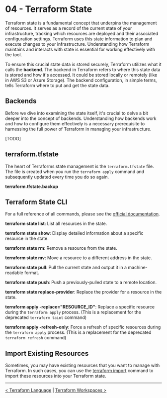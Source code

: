 # 04 - Terraform State

Terraform state is a fundamental concept that underpins the management of resources. It serves as a record of the current state of your infrastructure, tracking which resources are deployed and their associated configuration settings. Terraform uses this state information to plan and execute changes to your infrastructure. Understanding how Terraform maintains and interacts with state is essential for working effectively with the tool.

To ensure this crucial state data is stored securely, Terraform utilizes what it calls the **backend**. The backend in Terraform refers to where this state data is stored and how it's accessed. It could be stored locally or remotely (like in AWS S3 or Azure Storage). The backend configuration, in simple terms, tells Terraform where to put and get the state data.

## Backends

Before we dive into examining the state itself, it's crucial to delve a bit deeper into the concept of backends. Understanding how backends work and how to configure them effectively is a necessary prerequisite to harnessing the full power of Terraform in managing your infrastructure.

[TODO]

## terraform.tfstate

The heart of Terraforms state management is the `terraform.tfstate` file. The file is created when you run the `terraform apply` command and subsequently updated every time you do so again.

**terraform.tfstate.backup**

## Terraform State CLI

For a full reference of all commands, please see the [official documentation](https://developer.hashicorp.com/terraform/cli/commands/state).

**terraform state list**: List all resources in the state.

**terraform state show**: Display detailed information about a specific resource in the state.

**terraform state rm**: Remove a resource from the state.

**terraform state mv**: Move a resource to a different address in the state.

**terraform state pull**: Pull the current state and output it in a machine-readable format.

**terraform state push**: Push a previously-pulled state to a remote location.

**terraform state replace-provider**: Replace the provider for a resource in the state.

**terraform apply -replace="RESOURCE_ID"**: Replace a specific resource during the `terraform apply` process. (This is a replacement for the deprecated `terraform taint` command)

**terraform apply -refresh-only**: Force a refresh of specific resources during the `terraform apply` process. (This is a replacement for the deprecated `terraform refresh` command)

## Import Existing Resources

Sometimes, you may have existing resources that you want to manage with Terraform. In such cases, you can use the [terraform import](https://developer.hashicorp.com/terraform/cli/import) command to import these resources into your Terraform state.

---

[< Terraform Language](../03%20-%20Terraform%20Language/) | [Terraform Workspaces >](../05%20-%20Terraform%20Workspaces/)
